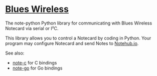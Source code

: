 # [Blues Wireless][blues]

The note-python Python library for communicating with Blues Wireless Notecard via serial or I²C.

This library allows you to control a Notecard by coding in Python.
Your program may configure Notecard and send Notes to [Notehub.io][notehub].

See also:
* [note-c][note-python] for C bindings
* [note-go][note-go] for Go bindings

[blues]: https://blues.com
[notehub]: https://notehub.io
[note-arduino]: https://github.com/blues/note-arduino
[note-c]: https://github.com/blues/note-c
[note-go]: https://github.com/blues/note-go
[note-python]: https://github.com/blues/note-python
